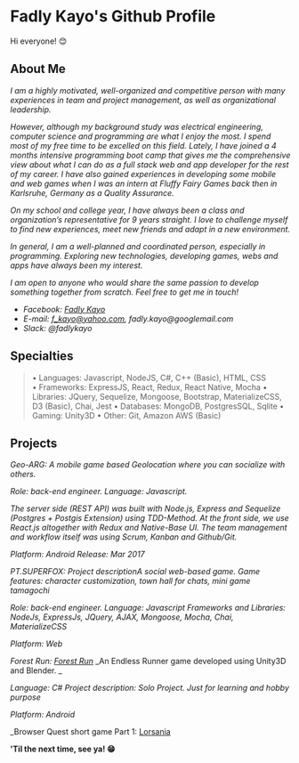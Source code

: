 # Fadly Kayo's Github Profile
Hi everyone! :blush:

## About Me

_I am a highly motivated, well-organized and competitive person with many experiences in team and project management, as well as organizational leadership._

_However, although my background study was electrical engineering, computer science and programming are what I enjoy the most. I spend most of my free time to be excelled on this field. Lately, I have joined a 4 months intensive programming boot camp that gives me the comprehensive view about what I can do as a full stack web and app developer for the rest of my career. I have also gained experiences in developing some mobile and web games when I was an intern at Fluffy Fairy Games back then in Karlsruhe, Germany as a Quality Assurance._

_On my school and college year, I have always been a class and organization’s representative for 9 years straight. I love to challenge myself to find new experiences, meet new friends and adapt in a new environment._

_In general, I am a well-planned and coordinated person, especially in programming. Exploring new technologies, developing games, webs and apps have always been my interest._

_I am open to anyone who would share the same passion to develop something together from scratch. Feel free to get me in touch!_
- _Facebook: [Fadly Kayo](https://www.facebook.com/fadlykayo)_
- _E-mail: f_kayo@yahoo.com, fadly.kayo@googlemail.com_
- _Slack: @fadlykayo_

## Specialties

>• Languages: Javascript, NodeJS, C#, C++ (Basic), HTML, CSS                                                 
>• Frameworks: ExpressJS, React, Redux, React Native, Mocha
>• Libraries: JQuery, Sequelize, Mongoose, Bootstrap, MaterializeCSS, D3 (Basic), Chai, Jest
>• Databases: MongoDB, PostgresSQL, Sqlite
>• Gaming: Unity3D
>• Other: Git, Amazon AWS (Basic)

## Projects

_Geo-ARG:_
_A mobile game based Geolocation where you can socialize with others._

_Role: back-end engineer._
_Language: Javascript._

_The server side (REST API) was built with Node.js, Express and Sequelize (Postgres + Postgis Extension) using TDD-Method. At the front side, we use React.js altogether with Redux and Native-Base UI. The team management and workflow itself was using Scrum, Kanban and Github/Git._

_Platform: Android_
_Release: Mar 2017_

_PT.SUPERFOX:_
_Project descriptionA social web-based game. Game features: character customization, town hall for chats, mini game tamagochi_

_Role: back-end engineer._
_Language: Javascript_
_Frameworks and Libraries: NodeJs, ExpressJs, JQuery, AJAX, Mongoose, Mocha, Chai, MaterializeCSS_

_Platform: Web_

_Forest Run: [Forest Run](https://github.com/fadlykayo/fadlykayo.github.io/releases)_
_An Endless Runner game developed using Unity3D and Blender. _

_Language: C#_
_Project description: Solo Project. Just for learning and hobby purpose_

_Platform: Android_

_Browser Quest short game Part 1: [Lorsania](https://fadlykayo.github.io/)

**'Til the next time, see ya! :grin:**
